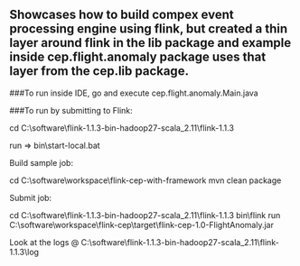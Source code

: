 
## Showcases how to build compex event processing engine using flink, but created a thin layer around flink in the lib package and example inside cep.flight.anomaly package uses that layer from the cep.lib package.

###To run inside IDE, go and execute cep.flight.anomaly.Main.java

###To run by submitting to Flink:

cd C:\software\flink-1.1.3-bin-hadoop27-scala_2.11\flink-1.1.3

run => bin\start-local.bat

Build sample job: 

cd C:\software\workspace\flink-cep-with-framework
mvn clean package

Submit job: 

cd C:\software\flink-1.1.3-bin-hadoop27-scala_2.11\flink-1.1.3
bin\flink run C:\software\workspace\flink-cep\target\flink-cep-1.0-FlightAnomaly.jar

Look at the logs @ C:\software\flink-1.1.3-bin-hadoop27-scala_2.11\flink-1.1.3\log

